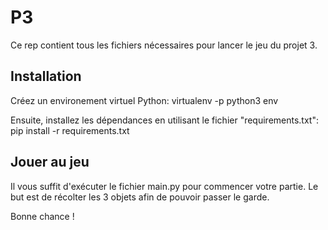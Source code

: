 # P3

Ce rep contient tous les fichiers nécessaires pour lancer le jeu du projet 3.

## Installation

Créez un environement virtuel Python:
virtualenv -p python3 env

Ensuite, installez les dépendances en utilisant le fichier "requirements.txt":
pip install -r requirements.txt

## Jouer au jeu

Il vous suffit d'exécuter le fichier main.py pour commencer votre partie.
Le but est de récolter les 3 objets afin de pouvoir passer le garde.

Bonne chance !
